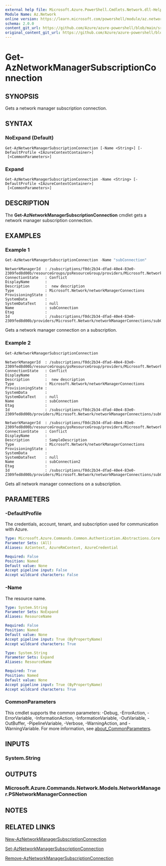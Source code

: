 ```yaml
---
external help file: Microsoft.Azure.PowerShell.Cmdlets.Network.dll-Help.xml
Module Name: Az.Network
online version: https://learn.microsoft.com/powershell/module/az.network/get-aznetworkmanagersubscriptionconnection
schema: 2.0.0
content_git_url: https://github.com/Azure/azure-powershell/blob/main/src/Network/Network/help/Get-AzNetworkManagerSubscriptionConnection.md
original_content_git_url: https://github.com/Azure/azure-powershell/blob/main/src/Network/Network/help/Get-AzNetworkManagerSubscriptionConnection.md
---
```


# Get-AzNetworkManagerSubscriptionConnection

## SYNOPSIS
Gets a network manager subscription connection.

## SYNTAX

### NoExpand (Default)
```
Get-AzNetworkManagerSubscriptionConnection [-Name <String>] [-DefaultProfile <IAzureContextContainer>]
 [<CommonParameters>]
```

### Expand
```
Get-AzNetworkManagerSubscriptionConnection -Name <String> [-DefaultProfile <IAzureContextContainer>]
 [<CommonParameters>]
```

## DESCRIPTION
The **Get-AzNetworkManagerSubscriptionConnection** cmdlet gets a network manager subscription connection.

## EXAMPLES

### Example 1
```powershell
Get-AzNetworkManagerSubscriptionConnection -Name "subConnection"
```

```output
NetworkManagerId  : /subscriptions/f0dc2b34-dfad-40e4-83e0-2309fed8d00b/resourceGroups/psResourceGroup/providers/Microsoft.Network/networkManagers/psNetworkManager
ConnectionState   : Conflict
DisplayName       :
Description       :  new description
Type              : Microsoft.Network/networkManagerConnections
ProvisioningState :
SystemData        :
SystemDataText    : null
Name              : subConnection
Etag              :
Id                : /subscriptions/f0dc2b34-dfad-40e4-83e0-2309fed8d00b/providers/Microsoft.Network/networkManagerConnections/subConnection
```

Gets a network manager connection on a subscription.

### Example 2
```powershell
Get-AzNetworkManagerSubscriptionConnection
```

```output
NetworkManagerId  : /subscriptions/f0dc2b34-dfad-40e4-83e0-2309fed8d00b/resourceGroups/psResourceGroup/providers/Microsoft.Network/networkManagers/psNetworkManager
ConnectionState   : Conflict
DisplayName       :
Description       :  new description
Type              : Microsoft.Network/networkManagerConnections
ProvisioningState :
SystemData        :
SystemDataText    : null
Name              : subConnection
Etag              :
Id                : /subscriptions/f0dc2b34-dfad-40e4-83e0-2309fed8d00b/providers/Microsoft.Network/networkManagerConnections/subConnection

NetworkManagerId  : /subscriptions/f0dc2b34-dfad-40e4-83e0-2309fed8d00b/resourceGroups/psResourceGroup/providers/Microsoft.Network/networkManagers/psNetworkManager2
ConnectionState   : Conflict
DisplayName       :
Description       : SampleDescription
Type              : Microsoft.Network/networkManagerConnections
ProvisioningState :
SystemData        :
SystemDataText    : null
Name              : subConnection2
Etag              :
Id                : /subscriptions/f0dc2b34-dfad-40e4-83e0-2309fed8d00b/providers/Microsoft.Network/networkManagerConnections/subConnection2
```

Gets all network manager connections on a subscription.

## PARAMETERS

### -DefaultProfile
The credentials, account, tenant, and subscription used for communication with Azure.

```yaml
Type: Microsoft.Azure.Commands.Common.Authentication.Abstractions.Core.IAzureContextContainer
Parameter Sets: (All)
Aliases: AzContext, AzureRmContext, AzureCredential

Required: False
Position: Named
Default value: None
Accept pipeline input: False
Accept wildcard characters: False
```

### -Name
The resource name.

```yaml
Type: System.String
Parameter Sets: NoExpand
Aliases: ResourceName

Required: False
Position: Named
Default value: None
Accept pipeline input: True (ByPropertyName)
Accept wildcard characters: True
```

```yaml
Type: System.String
Parameter Sets: Expand
Aliases: ResourceName

Required: True
Position: Named
Default value: None
Accept pipeline input: True (ByPropertyName)
Accept wildcard characters: True
```

### CommonParameters
This cmdlet supports the common parameters: -Debug, -ErrorAction, -ErrorVariable, -InformationAction, -InformationVariable, -OutVariable, -OutBuffer, -PipelineVariable, -Verbose, -WarningAction, and -WarningVariable. For more information, see [about_CommonParameters](http://go.microsoft.com/fwlink/?LinkID=113216).

## INPUTS

### System.String

## OUTPUTS

### Microsoft.Azure.Commands.Network.Models.NetworkManager.PSNetworkManagerConnection

## NOTES

## RELATED LINKS

[New-AzNetworkManagerSubscriptionConnection](./New-AzNetworkManagerSubscriptionConnection.md)

[Set-AzNetworkManagerSubscriptionConnection](./Set-AzNetworkManagerSubscriptionConnection.md)

[Remove-AzNetworkManagerSubscriptionConnection](./Remove-AzNetworkManagerSubscriptionConnection.md)
